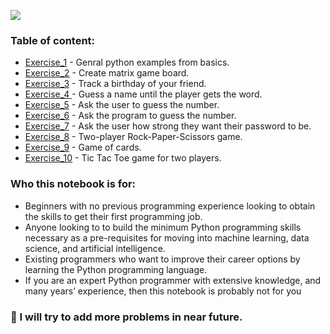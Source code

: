 
<img 
src = "https://myarshan.com/wp-content/uploads/2019/02/logo.png"/>



### Table of content:
- [Exercise_1](https://github.com/SarangDeshmukh7/Python-for-Beginners/blob/master/Exercise_1.ipynb) - Genral python examples from basics.
- [Exercise_2](https://github.com/SarangDeshmukh7/Python-for-Beginners/blob/master/Exercise_2.py) - Create matrix game board.
- [Exercise_3](https://github.com/SarangDeshmukh7/Python-for-Beginners/blob/master/Exercise_3.py) - Track a birthday of your friend.
- [Exercise_4 ](https://github.com/SarangDeshmukh7/Python-for-Beginners/blob/master/Exercise_4.py) - Guess a name until the player gets the word.
- [Exercise_5](https://github.com/SarangDeshmukh7/Python-for-Beginners/blob/master/Exercise_5.py) - Ask the user to guess the
number.
- [Exercise_6](https://github.com/SarangDeshmukh7/Python-for-Beginners/blob/master/Exercise_6.py) - Ask the program to guess the
number.
- [Exercise_7](https://github.com/SarangDeshmukh7/Python-for-Beginners/blob/master/Exercise_7.py) - Ask the user how strong they want their password to be.
- [Exercise_8](https://github.com/SarangDeshmukh7/Python-for-Beginners/blob/master/Exercise_8.py) - Two-player Rock-Paper-Scissors game.
- [Exercise_9](https://github.com/SarangDeshmukh7/Python-for-Beginners/blob/master/Exercise_9.py) - Game of  cards.
- [Exercise_10](https://github.com/SarangDeshmukh7/Python-for-Beginners/blob/master/Exercise_10.py) - Tic Tac Toe game for two players.

### Who this notebook is for:
- Beginners with no previous programming experience looking to obtain the skills to get their first programming job.
- Anyone looking to to build the minimum Python programming skills necessary as a pre-requisites for moving into machine learning, data science, and artificial intelligence.
- Existing programmers who want to improve their career options by learning the Python programming language.
- If you are an expert Python programmer with extensive knowledge, and many years’ experience, then this notebook is probably not for you

### 🔭 I will try to add more problems in near future. 
